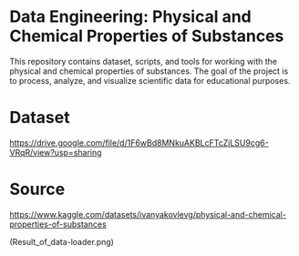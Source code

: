 # Data Engineering: Physical and Chemical Properties of Substances

This repository contains dataset, scripts, and tools for working with the physical and chemical properties of substances. The goal of the project is to process, analyze, and visualize scientific data for educational purposes.


# Dataset
https://drive.google.com/file/d/1F6wBd8MNkuAKBLcFTcZjLSU9cg6-VRqR/view?usp=sharing


# Source
https://www.kaggle.com/datasets/ivanyakovlevg/physical-and-chemical-properties-of-substances

(Result_of_data-loader.png)
